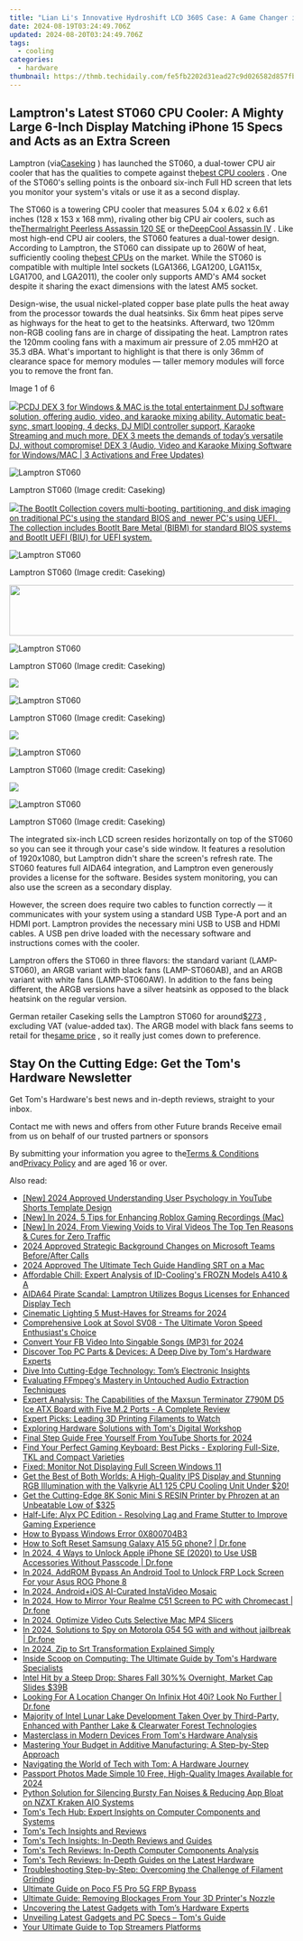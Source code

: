 ```yaml
---
title: "Lian Li's Innovative Hydroshift LCD 360S Case: A Game Changer in Gaming Tech"
date: 2024-08-19T03:24:49.706Z
updated: 2024-08-20T03:24:49.706Z
tags:
  - cooling
categories:
  - hardware
thumbnail: https://thmb.techidaily.com/fe5fb2202d31ead27c9d026582d857fbe91d9882cc06bf2431577eb2dc90df03.jpg
---
```


## Lamptron's Latest ST060 CPU Cooler: A Mighty Large 6-Inch Display Matching iPhone 15 Specs and Acts as an Extra Screen

Lamptron (via[Caseking](https://go.redirectingat.com/?id=92X1584492&xcust=tomshardware%5Fus%5F6332954442103309076&xs=1&url=https%3A%2F%2Fwww.caseking.de%2Flamptron-st060-dual-120-mm-towerkuehler-6-zoll-display-schwarz-luls-381.html&sref=https%3A%2F%2Fwww.tomshardware.com%2Fpc-components%2Fcooling%2Flamptrons-new-cpu-cooler-has-a-screen-as-big-as-the-iphone-15-st060-sports-a-six-inch-lcd-with-a-1920x1080-resolution-that-functions-as-a-second-display) ) has launched the ST060, a dual-tower CPU air cooler that has the qualities to compete against the[best CPU coolers](https://www.tomshardware.com/reviews/best-cpu-coolers,4181.html) . One of the ST060's selling points is the onboard six-inch Full HD screen that lets you monitor your system's vitals or use it as a second display.

 The ST060 is a towering CPU cooler that measures 5.04 x 6.02 x 6.61 inches (128 x 153 x 168 mm), rivaling other big CPU air coolers, such as the[Thermalright Peerless Assassin 120 SE](https://www.tomshardware.com/reviews/best-cpu-coolers,4181.html) or the[DeepCool Assassin IV](https://www.tomshardware.com/reviews/deepcool-assassin-iv) . Like most high-end CPU air coolers, the ST060 features a dual-tower design. According to Lamptron, the ST060 can dissipate up to 260W of heat, sufficiently cooling the[best CPUs](https://www.tomshardware.com/reviews/best-cpus,3986.html) on the market. While the ST060 is compatible with multiple Intel sockets (LGA1366, LGA1200, LGA115x, LGA1700, and LGA2011), the cooler only supports AMD's AM4 socket despite it sharing the exact dimensions with the latest AM5 socket.

 Design-wise, the usual nickel-plated copper base plate pulls the heat away from the processor towards the dual heatsinks. Six 6mm heat pipes serve as highways for the heat to get to the heatsinks. Afterward, two 120mm non-RGB cooling fans are in charge of dissipating the heat. Lamptron rates the 120mm cooling fans with a maximum air pressure of 2.05 mmH2O at 35.3 dBA. What's important to highlight is that there is only 36mm of clearance space for memory modules — taller memory modules will force you to remove the front fan.

 Image 1 of 6

<!-- affiliate ads begin -->
<a href="https://shop.pcdj.com/order/checkout.php?PRODS=4698824&QTY=1&AFFILIATE=108875&CART=1"> <img src="https://secure.avangate.com/images/merchant/47f4b6321e9fd8e8f7326a6adc1a7c1e/products/dex3pro-screenshot-homepage.png" border="0">PCDJ DEX 3 for Windows & MAC is the total entertainment DJ software solution, offering audio, video, and karaoke mixing ability. Automatic beat-sync, smart looping, 4 decks, DJ MIDI controller support, Karaoke Streaming and much more. 
DEX 3 meets the demands of today’s versatile DJ, without compromise! 
DEX 3 (Audio, Video and Karaoke Mixing Software for Windows/MAC | 3 Activations and Free Updates)</a>
<!-- affiliate ads end -->
![Lamptron ST060](https://vanilla.futurecdn.net/cyclingnews/media/img/missing-image.svg)

Lamptron ST060  (Image credit: Caseking)

<!-- affiliate ads begin -->
<a href="https://secure.2checkout.com/order/checkout.php?PRODS=45152810&QTY=1&AFFILIATE=108875&CART=1"> <img src="https://secure.avangate.com/images/merchant/842ca578342915ccb8ae069595ba7233/products/copy_bootit-ss1_178x139.jpg" border="0">The BootIt Collection covers multi-booting, partitioning, and disk imaging on traditional PC's using the standard BIOS and  newer PC's using UEFI.   The collection includes BootIt Bare Metal (BIBM) for standard BIOS systems and BootIt UEFI (BIU) for UEFI system. 
</a>
<!-- affiliate ads end -->
![Lamptron ST060](https://vanilla.futurecdn.net/cyclingnews/media/img/missing-image.svg)

Lamptron ST060  (Image credit: Caseking)

<!-- affiliate ads begin -->
<a href="https://vapordna.pxf.io/c/5597632/1494880/17238" target="_top" id="1494880"><img src="//a.impactradius-go.com/display-ad/17238-1494880" border="0" alt="" width="728" height="90"/></a><img height="0" width="0" src="https://imp.pxf.io/i/5597632/1494880/17238" style="position:absolute;visibility:hidden;" border="0" />
<!-- affiliate ads end -->
![Lamptron ST060](https://vanilla.futurecdn.net/cyclingnews/media/img/missing-image.svg)

Lamptron ST060  (Image credit: Caseking)

<!-- affiliate ads begin -->
<a href="https://estore.winxdvd.com/order/checkout.php?PRODS=12653808&QTY=1&AFFILIATE=108875&CART=1"><img src="https://www.winxdvd.com/affiliate/new-banner/wt-500x500.jpg" border="0"></a>
<!-- affiliate ads end -->
![Lamptron ST060](https://vanilla.futurecdn.net/cyclingnews/media/img/missing-image.svg)

Lamptron ST060  (Image credit: Caseking)

<!-- affiliate ads begin -->
<a href="https://shop.copernic.com/order/checkout.php?PRODS=41033091&QTY=1&AFFILIATE=108875&CART=1"><img src="https://secure.2checkout.com/images/merchant/8d30aa96e72440759f74bd2306c1fa3d/Copernic-2023-Affiliate-728x90-Advanced.png" border="0"></a>
<!-- affiliate ads end -->
![Lamptron ST060](https://vanilla.futurecdn.net/cyclingnews/media/img/missing-image.svg)

Lamptron ST060  (Image credit: Caseking)

<!-- affiliate ads begin -->
<a href="https://secure.2checkout.com/order/checkout.php?PRODS=45152835&QTY=1&AFFILIATE=108875&CART=1"><img src="https://download.terabyteunlimited.com/banners/ad_800x450_d.jpg" border="0"></a>
<!-- affiliate ads end -->
![Lamptron ST060](https://vanilla.futurecdn.net/cyclingnews/media/img/missing-image.svg)

Lamptron ST060  (Image credit: Caseking)

 The integrated six-inch LCD screen resides horizontally on top of the ST060 so you can see it through your case's side window. It features a resolution of 1920x1080, but Lamptron didn't share the screen's refresh rate. The ST060 features full AIDA64 integration, and Lamptron even generously provides a license for the software. Besides system monitoring, you can also use the screen as a secondary display.

 However, the screen does require two cables to function correctly — it communicates with your system using a standard USB Type-A port and an HDMI port. Lamptron provides the necessary mini USB to USB and HDMI cables. A USB pen drive loaded with the necessary software and instructions comes with the cooler.

 Lamptron offers the ST060 in three flavors: the standard variant (LAMP-ST060), an ARGB variant with black fans (LAMP-ST060AB), and an ARGB variant with white fans (LAMP-ST060AW). In addition to the fans being different, the ARGB versions have a silver heatsink as opposed to the black heatsink on the regular version.

 German retailer Caseking sells the Lamptron ST060 for around[$273](https://go.redirectingat.com/?id=92X1584492&xcust=tomshardware%5Fus%5F1459285694511670858&xs=1&url=https%3A%2F%2Fwww.caseking.de%2Flamptron-st060-dual-120-mm-towerkuehler-6-zoll-display-schwarz-luls-381.html&sref=https%3A%2F%2Fwww.tomshardware.com%2Fpc-components%2Fcooling%2Flamptrons-new-cpu-cooler-has-a-screen-as-big-as-the-iphone-15-st060-sports-a-six-inch-lcd-with-a-1920x1080-resolution-that-functions-as-a-second-display) , excluding VAT (value-added tax). The ARGB model with black fans seems to retail for the[same price](https://go.redirectingat.com/?id=92X1584492&xcust=tomshardware%5Fus%5F9735574776972625510&xs=1&url=https%3A%2F%2Fwww.caseking.de%2Flamptron-st060-dual-120-mm-towerkuehler-argb-mit-6-zoll-display-schwarz-luls-382.html&sref=https%3A%2F%2Fwww.tomshardware.com%2Fpc-components%2Fcooling%2Flamptrons-new-cpu-cooler-has-a-screen-as-big-as-the-iphone-15-st060-sports-a-six-inch-lcd-with-a-1920x1080-resolution-that-functions-as-a-second-display) , so it really just comes down to preference.

## Stay On the Cutting Edge: Get the Tom's Hardware Newsletter

 Get Tom's Hardware's best news and in-depth reviews, straight to your inbox.

 Contact me with news and offers from other Future brands  Receive email from us on behalf of our trusted partners or sponsors

 By submitting your information you agree to the[Terms & Conditions](https://futureplc.com/terms-conditions/) and[Privacy Policy](https://futureplc.com/privacy-policy/) and are aged 16 or over.


<ins class="adsbygoogle"
     style="display:block"
     data-ad-format="autorelaxed"
     data-ad-client="ca-pub-7571918770474297"
     data-ad-slot="1223367746"></ins>



<ins class="adsbygoogle"
     style="display:block"
     data-ad-client="ca-pub-7571918770474297"
     data-ad-slot="8358498916"
     data-ad-format="auto"
     data-full-width-responsive="true"></ins>

<span class="atpl-alsoreadstyle">Also read:</span>
<div><ul>
<li><a href="https://youtube-sure.techidaily.com/024-approved-understanding-user-psychology-in-youtube-shorts-template-design/"><u>[New] 2024 Approved  Understanding User Psychology in YouTube Shorts Template Design</u></a></li>
<li><a href="https://video-capture.techidaily.com/new-in-2024-5-tips-for-enhancing-roblox-gaming-recordings-mac/"><u>[New] In 2024, 5 Tips for Enhancing Roblox Gaming Recordings (Mac)</u></a></li>
<li><a href="https://eaxpv-info.techidaily.com/new-in-2024-from-viewing-voids-to-viral-videos-the-top-ten-reasons-and-cures-for-zero-traffic/"><u>[New] In 2024, From Viewing Voids to Viral Videos  The Top Ten Reasons & Cures for Zero Traffic</u></a></li>
<li><a href="https://screen-recording.techidaily.com/2024-approved-strategic-background-changes-on-microsoft-teams-beforeafter-calls/"><u>2024 Approved  Strategic Background Changes on Microsoft Teams Before/After Calls</u></a></li>
<li><a href="https://fox-cloud.techidaily.com/2024-approved-the-ultimate-tech-guide-handling-srt-on-a-mac/"><u>2024 Approved  The Ultimate Tech Guide  Handling SRT on a Mac</u></a></li>
<li><a href="https://hardware-tips.techidaily.com/affordable-chill-expert-analysis-of-id-coolings-frozn-models-a410-and-a/"><u>Affordable Chill: Expert Analysis of ID-Cooling's FROZN Models A410 & A</u></a></li>
<li><a href="https://hardware-tips.techidaily.com/aida64-pirate-scandal-lamptron-utilizes-bogus-licenses-for-enhanced-display-tech/"><u>AIDA64 Pirate Scandal: Lamptron Utilizes Bogus Licenses for Enhanced Display Tech</u></a></li>
<li><a href="https://extra-resources.techidaily.com/cinematic-lighting-5-must-haves-for-streams-for-2024/"><u>Cinematic Lighting  5 Must-Haves for Streams for 2024</u></a></li>
<li><a href="https://hardware-tips.techidaily.com/comprehensive-look-at-sovol-sv08-the-ultimate-voron-speed-enthusiasts-choice/"><u>Comprehensive Look at Sovol SV08 - The Ultimate Voron Speed Enthusiast's Choice</u></a></li>
<li><a href="https://facebook-clips.techidaily.com/convert-your-fb-video-into-singable-songs-mp3-for-2024/"><u>Convert Your FB Video Into Singable Songs (MP3) for 2024</u></a></li>
<li><a href="https://hardware-tips.techidaily.com/discover-top-pc-parts-and-devices-a-deep-dive-by-toms-hardware-experts/"><u>Discover Top PC Parts & Devices: A Deep Dive by Tom's Hardware Experts</u></a></li>
<li><a href="https://hardware-tips.techidaily.com/dive-into-cutting-edge-technology-toms-electronic-insights/"><u>Dive Into Cutting-Edge Technology: Tom’s Electronic Insights</u></a></li>
<li><a href="https://fox-access.techidaily.com/evaluating-ffmpegs-mastery-in-untouched-audio-extraction-techniques/"><u>Evaluating FFmpeg's Mastery in Untouched Audio Extraction Techniques</u></a></li>
<li><a href="https://hardware-reviews.techidaily.com/expert-analysis-the-capabilities-of-the-maxsun-terminator-z790m-d5-ice-atx-board-with-five-m2-ports-a-complete-review/"><u>Expert Analysis: The Capabilities of the Maxsun Terminator Z790M D5 Ice ATX Board with Five M.2 Ports - A Complete Review</u></a></li>
<li><a href="https://hardware-tips.techidaily.com/expert-picks-leading-3d-printing-filaments-to-watch/"><u>Expert Picks: Leading 3D Printing Filaments to Watch</u></a></li>
<li><a href="https://hardware-tips.techidaily.com/exploring-hardware-solutions-with-toms-digital-workshop/"><u>Exploring Hardware Solutions with Tom's Digital Workshop</u></a></li>
<li><a href="https://youtube-blog.techidaily.com/-step-guide-free-yourself-from-youtube-shorts-for-2024/"><u>Final Step Guide  Free Yourself From YouTube Shorts for 2024</u></a></li>
<li><a href="https://hardware-tips.techidaily.com/find-your-perfect-gaming-keyboard-best-picks-exploring-full-size-tkl-and-compact-varieties/"><u>Find Your Perfect Gaming Keyboard: Best Picks - Exploring Full-Size, TKL and Compact Varieties</u></a></li>
<li><a href="https://network-issues.techidaily.com/fixed-monitor-not-displaying-full-screen-windows-11/"><u>Fixed: Monitor Not Displaying Full Screen Windows 11</u></a></li>
<li><a href="https://hardware-tips.techidaily.com/get-the-best-of-both-worlds-a-high-quality-ips-display-and-stunning-rgb-illumination-with-the-valkyrie-al1-125-cpu-cooling-unit-under-20/"><u>Get the Best of Both Worlds: A High-Quality IPS Display and Stunning RGB Illumination with the Valkyrie AL1 125 CPU Cooling Unit Under $20!</u></a></li>
<li><a href="https://hardware-tips.techidaily.com/1723125138171-get-the-cutting-edge-8k-sonic-mini-s-resin-printer-by-phrozen-at-an-unbeatable-low-of-325/"><u>Get the Cutting-Edge 8K Sonic Mini S RESIN Printer by Phrozen at an Unbeatable Low of $325</u></a></li>
<li><a href="https://win-solutions.techidaily.com/half-life-alyx-pc-edition-resolving-lag-and-frame-stutter-to-improve-gaming-experience/"><u>Half-Life: Alyx PC Edition - Resolving Lag and Frame Stutter to Improve Gaming Experience</u></a></li>
<li><a href="https://win11.techidaily.com/how-to-bypass-windows-error-0x800704b3/"><u>How to Bypass Windows Error 0X800704B3</u></a></li>
<li><a href="https://techidaily.com/how-to-soft-reset-samsung-galaxy-a15-5g-phone-drfone-by-drfone-reset-android-reset-android/"><u>How to Soft Reset Samsung Galaxy A15 5G phone? | Dr.fone</u></a></li>
<li><a href="https://iphone-unlock.techidaily.com/in-2024-4-ways-to-unlock-apple-iphone-se-2020-to-use-usb-accessories-without-passcode-drfone-by-drfone-ios/"><u>In 2024, 4 Ways to Unlock Apple iPhone SE (2020) to Use USB Accessories Without Passcode | Dr.fone</u></a></li>
<li><a href="https://android-frp.techidaily.com/in-2024-addrom-bypass-an-android-tool-to-unlock-frp-lock-screen-for-your-asus-rog-phone-8-by-drfone-android/"><u>In 2024, AddROM Bypass An Android Tool to Unlock FRP Lock Screen For your Asus ROG Phone 8</u></a></li>
<li><a href="https://instagram-video-files.techidaily.com/in-2024-androidplusios-ai-curated-instavideo-mosaic/"><u>In 2024, Android+iOS  AI-Curated InstaVideo Mosaic</u></a></li>
<li><a href="https://screen-mirror.techidaily.com/in-2024-how-to-mirror-your-realme-c51-screen-to-pc-with-chromecast-drfone-by-drfone-android/"><u>In 2024, How to Mirror Your Realme C51 Screen to PC with Chromecast | Dr.fone</u></a></li>
<li><a href="https://youtube-sure.techidaily.com/24-optimize-video-cuts-selective-mac-mp4-slicers/"><u>In 2024, Optimize Video Cuts  Selective Mac MP4 Slicers</u></a></li>
<li><a href="https://android-location-track.techidaily.com/in-2024-solutions-to-spy-on-motorola-g54-5g-with-and-without-jailbreak-drfone-by-drfone-virtual-android/"><u>In 2024, Solutions to Spy on Motorola G54 5G with and without jailbreak | Dr.fone</u></a></li>
<li><a href="https://fox-info.techidaily.com/in-2024-zip-to-srt-transformation-explained-simply/"><u>In 2024, Zip to Srt Transformation Explained Simply</u></a></li>
<li><a href="https://hardware-tips.techidaily.com/inside-scoop-on-computing-the-ultimate-guide-by-toms-hardware-specialists/"><u>Inside Scoop on Computing: The Ultimate Guide by Tom's Hardware Specialists</u></a></li>
<li><a href="https://hardware-tips.techidaily.com/intel-hit-by-a-steep-drop-shares-fall-30-overnight-market-cap-slides-39b/"><u>Intel Hit by a Steep Drop: Shares Fall 30%% Overnight, Market Cap Slides $39B</u></a></li>
<li><a href="https://fake-location.techidaily.com/looking-for-a-location-changer-on-infinix-hot-40i-look-no-further-drfone-by-drfone-virtual-android/"><u>Looking For A Location Changer On Infinix Hot 40i? Look No Further | Dr.fone</u></a></li>
<li><a href="https://hardware-tips.techidaily.com/majority-of-intel-lunar-lake-development-taken-over-by-third-party-enhanced-with-panther-lake-and-clearwater-forest-technologies/"><u>Majority of Intel Lunar Lake Development Taken Over by Third-Party, Enhanced with Panther Lake & Clearwater Forest Technologies</u></a></li>
<li><a href="https://hardware-tips.techidaily.com/masterclass-in-modern-devices-from-toms-hardware-analysis/"><u>Masterclass in Modern Devices From Tom's Hardware Analysis</u></a></li>
<li><a href="https://hardware-tips.techidaily.com/mastering-your-budget-in-additive-manufacturing-a-step-by-step-approach/"><u>Mastering Your Budget in Additive Manufacturing: A Step-by-Step Approach</u></a></li>
<li><a href="https://hardware-tips.techidaily.com/navigating-the-world-of-tech-with-tom-a-hardware-journey/"><u>Navigating the World of Tech with Tom: A Hardware Journey</u></a></li>
<li><a href="https://extra-guidance.techidaily.com/passport-photos-made-simple-10-free-high-quality-images-available-for-2024/"><u>Passport Photos Made Simple  10 Free, High-Quality Images Available for 2024</u></a></li>
<li><a href="https://hardware-tips.techidaily.com/python-solution-for-silencing-bursty-fan-noises-and-reducing-app-bloat-on-nzxt-kraken-aio-systems/"><u>Python Solution for Silencing Bursty Fan Noises & Reducing App Bloat on NZXT Kraken AIO Systems</u></a></li>
<li><a href="https://hardware-tips.techidaily.com/toms-tech-hub-expert-insights-on-computer-components-and-systems/"><u>Tom's Tech Hub: Expert Insights on Computer Components and Systems</u></a></li>
<li><a href="https://hardware-tips.techidaily.com/toms-tech-insights-and-reviews/"><u>Tom's Tech Insights and Reviews</u></a></li>
<li><a href="https://hardware-tips.techidaily.com/1723125191165-toms-tech-insights-in-depth-reviews-and-guides/"><u>Tom's Tech Insights: In-Depth Reviews and Guides</u></a></li>
<li><a href="https://hardware-tips.techidaily.com/toms-tech-reviews-in-depth-computer-components-analysis/"><u>Tom's Tech Reviews: In-Depth Computer Components Analysis</u></a></li>
<li><a href="https://hardware-tips.techidaily.com/toms-tech-reviews-in-depth-guides-on-the-latest-hardware/"><u>Tom's Tech Reviews: In-Depth Guides on the Latest Hardware</u></a></li>
<li><a href="https://hardware-tips.techidaily.com/troubleshooting-step-by-step-overcoming-the-challenge-of-filament-grinding/"><u>Troubleshooting Step-by-Step: Overcoming the Challenge of Filament Grinding</u></a></li>
<li><a href="https://android-frp.techidaily.com/ultimate-guide-on-poco-f5-pro-5g-frp-bypass-by-drfone-android/"><u>Ultimate Guide on Poco F5 Pro 5G FRP Bypass</u></a></li>
<li><a href="https://hardware-tips.techidaily.com/ultimate-guide-removing-blockages-from-your-3d-printers-nozzle/"><u>Ultimate Guide: Removing Blockages From Your 3D Printer's Nozzle</u></a></li>
<li><a href="https://hardware-tips.techidaily.com/uncovering-the-latest-gadgets-with-toms-hardware-experts/"><u>Uncovering the Latest Gadgets with Tom’s Hardware Experts</u></a></li>
<li><a href="https://hardware-tips.techidaily.com/unveiling-latest-gadgets-and-pc-specs-toms-guide/"><u>Unveiling Latest Gadgets and PC Specs – Tom's Guide</u></a></li>
<li><a href="https://extra-tips.techidaily.com/your-ultimate-guide-to-top-streamers-platforms/"><u>Your Ultimate Guide to Top Streamers Platforms</u></a></li>
</ul></div>
